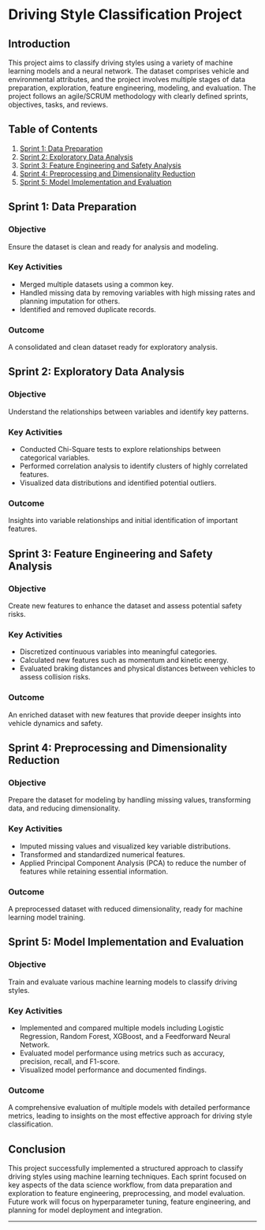 # Driving Style Classification Project

## Introduction
This project aims to classify driving styles using a variety of machine learning models and a neural network. The dataset comprises vehicle and environmental attributes, and the project involves multiple stages of data preparation, exploration, feature engineering, modeling, and evaluation. The project follows an agile/SCRUM methodology with clearly defined sprints, objectives, tasks, and reviews.

## Table of Contents
1. [Sprint 1: Data Preparation](#sprint-1-data-preparation)
2. [Sprint 2: Exploratory Data Analysis](#sprint-2-exploratory-data-analysis)
3. [Sprint 3: Feature Engineering and Safety Analysis](#sprint-3-feature-engineering-and-safety-analysis)
4. [Sprint 4: Preprocessing and Dimensionality Reduction](#sprint-4-preprocessing-and-dimensionality-reduction)
5. [Sprint 5: Model Implementation and Evaluation](#sprint-5-model-implementation-and-evaluation)

## Sprint 1: Data Preparation

### Objective
Ensure the dataset is clean and ready for analysis and modeling.

### Key Activities
- Merged multiple datasets using a common key.
- Handled missing data by removing variables with high missing rates and planning imputation for others.
- Identified and removed duplicate records.

### Outcome
A consolidated and clean dataset ready for exploratory analysis.

## Sprint 2: Exploratory Data Analysis

### Objective
Understand the relationships between variables and identify key patterns.

### Key Activities
- Conducted Chi-Square tests to explore relationships between categorical variables.
- Performed correlation analysis to identify clusters of highly correlated features.
- Visualized data distributions and identified potential outliers.

### Outcome
Insights into variable relationships and initial identification of important features.

## Sprint 3: Feature Engineering and Safety Analysis

### Objective
Create new features to enhance the dataset and assess potential safety risks.

### Key Activities
- Discretized continuous variables into meaningful categories.
- Calculated new features such as momentum and kinetic energy.
- Evaluated braking distances and physical distances between vehicles to assess collision risks.

### Outcome
An enriched dataset with new features that provide deeper insights into vehicle dynamics and safety.

## Sprint 4: Preprocessing and Dimensionality Reduction

### Objective
Prepare the dataset for modeling by handling missing values, transforming data, and reducing dimensionality.

### Key Activities
- Imputed missing values and visualized key variable distributions.
- Transformed and standardized numerical features.
- Applied Principal Component Analysis (PCA) to reduce the number of features while retaining essential information.

### Outcome
A preprocessed dataset with reduced dimensionality, ready for machine learning model training.

## Sprint 5: Model Implementation and Evaluation

### Objective
Train and evaluate various machine learning models to classify driving styles.

### Key Activities
- Implemented and compared multiple models including Logistic Regression, Random Forest, XGBoost, and a Feedforward Neural Network.
- Evaluated model performance using metrics such as accuracy, precision, recall, and F1-score.
- Visualized model performance and documented findings.

### Outcome
A comprehensive evaluation of multiple models with detailed performance metrics, leading to insights on the most effective approach for driving style classification.

## Conclusion
This project successfully implemented a structured approach to classify driving styles using machine learning techniques. Each sprint focused on key aspects of the data science workflow, from data preparation and exploration to feature engineering, preprocessing, and model evaluation. Future work will focus on hyperparameter tuning, feature engineering, and planning for model deployment and integration.

---